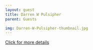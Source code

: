 ```yaml
---
layout: guest
title: Darren W Pulsipher
parent: Guests

img: Darren-W-Pulsipher-thumbnail.jpg
---
```




<div class="badge-base LI-profile-badge" data-locale="en_US" data-size="medium" data-theme="light" data-type="VERTICAL" data-vanity="darrenpulsipher" data-version="v1"><a class="badge-base__link LI-simple-link" href="https://www.linkedin.com/in/darrenpulsipher?trk=profile-badge">Click for more details</a></div>



